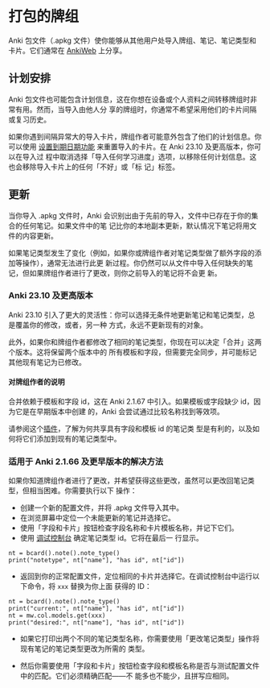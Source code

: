 # 打包的牌组

<!-- toc -->

Anki 包文件（.apkg 文件）使你能够从其他用户处导入牌组、笔记、笔记类型和卡片。它们通常在
[AnkiWeb](https://ankiweb.net/shared/decks) 上分享。

## 计划安排

Anki 包文件也可能包含计划信息，这在你想在设备或个人资料之间转移牌组时非常有用。然而，当导入由他人分
享的牌组时，你通常不希望采用他们的卡片间隔或复习历史。

如果你遇到间隔异常大的导入卡片，牌组作者可能意外包含了他们的计划信息。你可以使用
[设置到期日期功能](../browsing.md#cards) 来重置导入的卡片。在 Anki 23.10 及更高版本，你可以在导入过
程中取消选择「导入任何学习进度」选项，以移除任何计划信息。这也会移除导入卡片上的任何「不好」或「标
记」标签。

## 更新

当你导入 .apkg 文件时，Anki 会识别出由于先前的导入，文件中已存在于你的集合的任何笔记。如果文件中的笔
记比你的本地副本更新，默认情况下笔记将用文件的内容更新。

如果笔记类型发生了变化（例如，如果你或牌组作者对笔记类型做了额外字段的添加等操作），通常无法进行此更
新过程。你仍然可以从文件中导入任何缺失的笔记，但如果牌组作者进行了更改，则你之前导入的笔记将不会更
新。

### Anki 23.10 及更高版本

Anki 23.10 引入了更大的灵活性：你可以选择无条件地更新笔记和笔记类型，总是覆盖你的修改，或者，另一种
方式，永远不更新现有的对象。

此外，如果你和牌组作者都修改了相同的笔记类型，你现在可以决定「合并」这两个版本。这将保留两个版本中的
所有模板和字段，但需要完全同步，并可能标记其他现有笔记为已修改。

#### 对牌组作者的说明

合并依赖于模板和字段 id，这在 Anki 2.1.67 中引入。如果模板或字段缺少 id，因为它是在早期版本中创建
的，Anki 会尝试通过比较名称找到等效项。

请参阅这个[插件](https://ankiweb.net/shared/info/2063785767)，了解为何共享具有字段和模板 id 的笔记类
型是有利的，以及如何将它们添加到现有的笔记类型中。

### 适用于 Anki 2.1.66 及更早版本的解决方法

如果你知道牌组作者进行了更改，并希望获得这些更改，虽然可以更改回笔记类型，但相当困难。你需要执行以下
操作：

- 创建一个新的配置文件，并将 .apkg 文件导入其中。
- 在浏览屏幕中定位一个未能更新的笔记并选择它。
- 使用「字段和卡片」按钮检查字段名称和卡片模板名称，并记下它们。
- 使用 [调试控制台](https://docs.ankiweb.net/misc.html#debug-console) 确定笔记类型 id。它将在最后一
  行显示。

```
nt = bcard().note().note_type()
print("notetype", nt["name"], "has id", nt["id"])
```

- 返回到你的正常配置文件，定位相同的卡片并选择它。在调试控制台中运行以下命令，将 `xxx` 替换为你上面
  获得的 ID：

```
nt = bcard().note().note_type()
print("current:", nt["name"], "has id", nt["id"])
nt = mw.col.models.get(xxx)
print("desired:", nt["name"], "has id", nt["id"])
```

- 如果它打印出两个不同的笔记类型名称，你需要使用「更改笔记类型」操作将现有笔记的笔记类型更改为所需的
  类型。

- 然后你需要使用「字段和卡片」按钮检查字段和模板名称是否与测试配置文件中的匹配。它们必须精确匹配——不
  能多也不能少，且拼写应相同。
